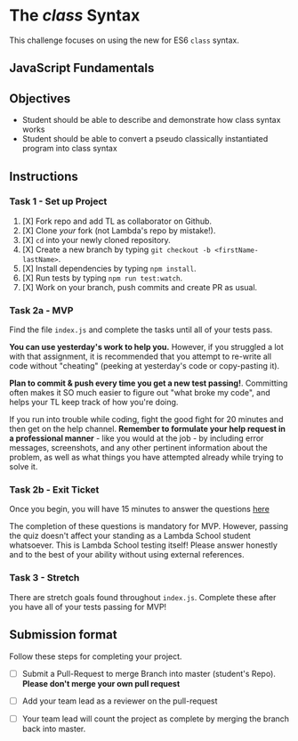# The _class_ Syntax

This challenge focuses on using the new for ES6 `class` syntax.

## JavaScript Fundamentals

## Objectives

- Student should be able to describe and demonstrate how class syntax works
- Student should be able to convert a pseudo classically instantiated program into class syntax

## Instructions

### Task 1 - Set up Project

1. [X] Fork repo and add TL as collaborator on Github.
1. [X] Clone _your_ fork (not Lambda's repo by mistake!).
1. [X] `cd` into your newly cloned repository.
1. [X] Create a new branch by typing `git checkout -b <firstName-lastName>`.
1. [X] Install dependencies by typing `npm install`.
1. [X] Run tests by typing `npm run test:watch`.
1. [X] Work on your branch, push commits and create PR as usual.

### Task 2a - MVP

Find the file `index.js` and complete the tasks until all of your tests pass.

**You can use yesterday's work to help you.** However, if you struggled a lot with that assignment, it is recommended that you attempt to re-write all code without "cheating" (peeking at yesterday's code or copy-pasting it).

**Plan to commit & push every time you get a new test passing!**. Committing often makes it SO much easier to figure out "what broke my code", and helps your TL keep track of how you're doing.

If you run into trouble while coding, fight the good fight for 20 minutes and then get on the help channel. __Remember to formulate your help request in a professional manner__ - like you would at the job - by including error messages, screenshots, and any other pertinent information about the problem, as well as what things you have attempted already while trying to solve it.

### Task 2b - Exit Ticket

Once you begin, you will have 15 minutes to answer the questions [here](https://app.codesignal.com/public-test/hDJXzw5555fnbE6b9/WX9iMfWpsToX7S)

The completion of these questions is mandatory for MVP. However, passing the quiz doesn't affect your standing as a Lambda School student whatsoever. This is Lambda School testing itself! Please answer honestly and to the best of your ability without using external references.

### Task 3 - Stretch 

There are stretch goals found throughout `index.js`. Complete these after you have all of your tests passing for MVP!

## Submission format

Follow these steps for completing your project.

- [ ] Submit a Pull-Request to merge <firstName-lastName> Branch into master (student's  Repo). **Please don't merge your own pull request**
- [ ] Add your team lead as a reviewer on the pull-request
- [ ] Your team lead will count the project as complete by merging the branch back into master.

